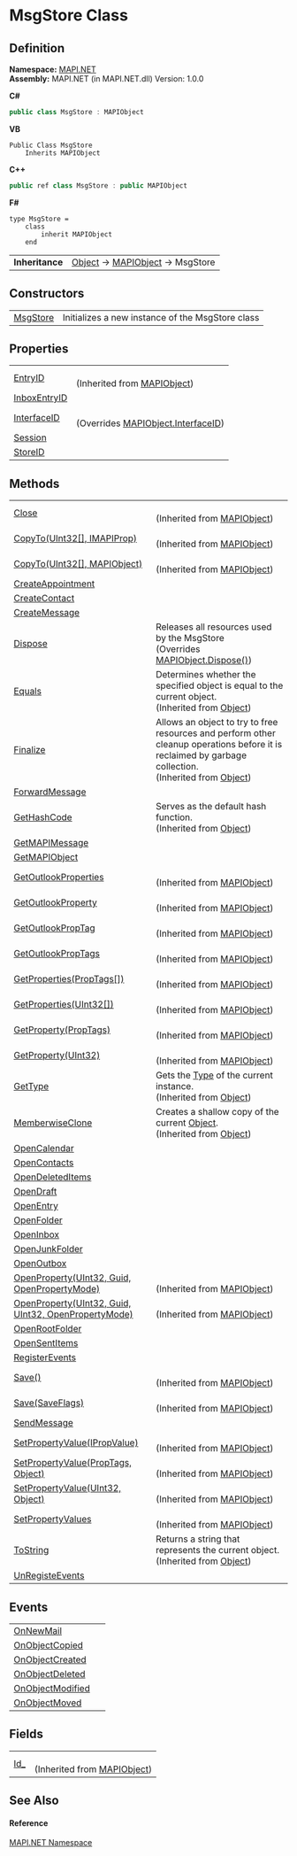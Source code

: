 # MsgStore Class




## Definition
**Namespace:** <a href="5bef4637-66f8-16d4-e5f4-4d0da57a1538.md">MAPI.NET</a>  
**Assembly:** MAPI.NET (in MAPI.NET.dll) Version: 1.0.0

**C#**
``` C#
public class MsgStore : MAPIObject
```
**VB**
``` VB
Public Class MsgStore
	Inherits MAPIObject
```
**C++**
``` C++
public ref class MsgStore : public MAPIObject
```
**F#**
``` F#
type MsgStore = 
    class
        inherit MAPIObject
    end
```

<table><tr><td><strong>Inheritance</strong></td><td><a href="https://learn.microsoft.com/dotnet/api/system.object" target="_blank" rel="noopener noreferrer">Object</a>  →  <a href="6aa245b8-3fdd-0cd0-a3f7-bdccb4596d2c.md">MAPIObject</a>  →  MsgStore</td></tr>
</table>



## Constructors
<table>
<tr>
<td><a href="9f619df6-24cb-83be-2dd2-73db555d6d66.md">MsgStore</a></td>
<td>Initializes a new instance of the MsgStore class</td></tr>
</table>

## Properties
<table>
<tr>
<td><a href="361b1fae-bad7-de5a-f54e-55df88c08a15.md">EntryID</a></td>
<td><br />(Inherited from <a href="6aa245b8-3fdd-0cd0-a3f7-bdccb4596d2c.md">MAPIObject</a>)</td></tr>
<tr>
<td><a href="82e13779-c1ad-7a47-7d53-4ad3c72046c8.md">InboxEntryID</a></td>
<td> </td></tr>
<tr>
<td><a href="27a3f27a-ca5f-ea99-f1c3-be193b50fcd1.md">InterfaceID</a></td>
<td><br />(Overrides <a href="760157ae-77d7-574f-57ee-ff447325863b.md">MAPIObject.InterfaceID</a>)</td></tr>
<tr>
<td><a href="4184e0af-c58d-999e-9ba3-1bb67d10c6cb.md">Session</a></td>
<td> </td></tr>
<tr>
<td><a href="df001370-520e-03e2-d2a7-1bc7d4dad2c4.md">StoreID</a></td>
<td> </td></tr>
</table>

## Methods
<table>
<tr>
<td><a href="b1604318-dca4-e638-24ff-96c115bcb92d.md">Close</a></td>
<td><br />(Inherited from <a href="6aa245b8-3fdd-0cd0-a3f7-bdccb4596d2c.md">MAPIObject</a>)</td></tr>
<tr>
<td><a href="f90c1bb1-8f48-8cfd-7471-94b3d7c93ddb.md">CopyTo(UInt32[], IMAPIProp)</a></td>
<td><br />(Inherited from <a href="6aa245b8-3fdd-0cd0-a3f7-bdccb4596d2c.md">MAPIObject</a>)</td></tr>
<tr>
<td><a href="aefe3b61-4ef7-0557-d875-ac15ca0ca7da.md">CopyTo(UInt32[], MAPIObject)</a></td>
<td><br />(Inherited from <a href="6aa245b8-3fdd-0cd0-a3f7-bdccb4596d2c.md">MAPIObject</a>)</td></tr>
<tr>
<td><a href="b82fd0fd-482e-9680-4d63-a4146a297e1f.md">CreateAppointment</a></td>
<td> </td></tr>
<tr>
<td><a href="38fc319e-7222-ec3d-ab23-7e71b1edbb07.md">CreateContact</a></td>
<td> </td></tr>
<tr>
<td><a href="51a9a312-3eb0-9e4d-bd71-dc0847d0ee69.md">CreateMessage</a></td>
<td> </td></tr>
<tr>
<td><a href="628f6f79-9e08-1042-705b-78677d99cbd1.md">Dispose</a></td>
<td>Releases all resources used by the MsgStore<br />(Overrides <a href="30bbca25-2433-aec6-4a4f-081540f03dd4.md">MAPIObject.Dispose()</a>)</td></tr>
<tr>
<td><a href="https://learn.microsoft.com/dotnet/api/system.object.equals#system-object-equals(system-object)" target="_blank" rel="noopener noreferrer">Equals</a></td>
<td>Determines whether the specified object is equal to the current object.<br />(Inherited from <a href="https://learn.microsoft.com/dotnet/api/system.object" target="_blank" rel="noopener noreferrer">Object</a>)</td></tr>
<tr>
<td><a href="https://learn.microsoft.com/dotnet/api/system.object.finalize#system-object-finalize" target="_blank" rel="noopener noreferrer">Finalize</a></td>
<td>Allows an object to try to free resources and perform other cleanup operations before it is reclaimed by garbage collection.<br />(Inherited from <a href="https://learn.microsoft.com/dotnet/api/system.object" target="_blank" rel="noopener noreferrer">Object</a>)</td></tr>
<tr>
<td><a href="119075e3-7645-5430-5996-191c09b9aa75.md">ForwardMessage</a></td>
<td> </td></tr>
<tr>
<td><a href="https://learn.microsoft.com/dotnet/api/system.object.gethashcode#system-object-gethashcode" target="_blank" rel="noopener noreferrer">GetHashCode</a></td>
<td>Serves as the default hash function.<br />(Inherited from <a href="https://learn.microsoft.com/dotnet/api/system.object" target="_blank" rel="noopener noreferrer">Object</a>)</td></tr>
<tr>
<td><a href="0453d7fe-4c90-0ca8-c464-45f9f0c4fe2a.md">GetMAPIMessage</a></td>
<td> </td></tr>
<tr>
<td><a href="0a90df3b-c3e2-81a7-a6b3-d85dc42dee52.md">GetMAPIObject</a></td>
<td> </td></tr>
<tr>
<td><a href="c8497ef8-5ce6-7bfb-37ac-3f62b8e67081.md">GetOutlookProperties</a></td>
<td><br />(Inherited from <a href="6aa245b8-3fdd-0cd0-a3f7-bdccb4596d2c.md">MAPIObject</a>)</td></tr>
<tr>
<td><a href="446193b7-c3bd-12a8-ba52-2a082f145431.md">GetOutlookProperty</a></td>
<td><br />(Inherited from <a href="6aa245b8-3fdd-0cd0-a3f7-bdccb4596d2c.md">MAPIObject</a>)</td></tr>
<tr>
<td><a href="368f345a-10a0-293f-f0f8-c15b1b5b756f.md">GetOutlookPropTag</a></td>
<td><br />(Inherited from <a href="6aa245b8-3fdd-0cd0-a3f7-bdccb4596d2c.md">MAPIObject</a>)</td></tr>
<tr>
<td><a href="0b3c6f7c-b5e3-b2e3-b39e-4f44c5f3be14.md">GetOutlookPropTags</a></td>
<td><br />(Inherited from <a href="6aa245b8-3fdd-0cd0-a3f7-bdccb4596d2c.md">MAPIObject</a>)</td></tr>
<tr>
<td><a href="127b1def-bf2a-8712-68af-ba6681d8691e.md">GetProperties(PropTags[])</a></td>
<td><br />(Inherited from <a href="6aa245b8-3fdd-0cd0-a3f7-bdccb4596d2c.md">MAPIObject</a>)</td></tr>
<tr>
<td><a href="04afec4b-6454-d08f-abc2-8c208393caf1.md">GetProperties(UInt32[])</a></td>
<td><br />(Inherited from <a href="6aa245b8-3fdd-0cd0-a3f7-bdccb4596d2c.md">MAPIObject</a>)</td></tr>
<tr>
<td><a href="0d817cf0-fed1-ddb0-84ad-7bba034d9b5a.md">GetProperty(PropTags)</a></td>
<td><br />(Inherited from <a href="6aa245b8-3fdd-0cd0-a3f7-bdccb4596d2c.md">MAPIObject</a>)</td></tr>
<tr>
<td><a href="5bdc244a-b327-1fcb-6248-63efd0baf6b8.md">GetProperty(UInt32)</a></td>
<td><br />(Inherited from <a href="6aa245b8-3fdd-0cd0-a3f7-bdccb4596d2c.md">MAPIObject</a>)</td></tr>
<tr>
<td><a href="https://learn.microsoft.com/dotnet/api/system.object.gettype#system-object-gettype" target="_blank" rel="noopener noreferrer">GetType</a></td>
<td>Gets the <a href="https://learn.microsoft.com/dotnet/api/system.type" target="_blank" rel="noopener noreferrer">Type</a> of the current instance.<br />(Inherited from <a href="https://learn.microsoft.com/dotnet/api/system.object" target="_blank" rel="noopener noreferrer">Object</a>)</td></tr>
<tr>
<td><a href="https://learn.microsoft.com/dotnet/api/system.object.memberwiseclone#system-object-memberwiseclone" target="_blank" rel="noopener noreferrer">MemberwiseClone</a></td>
<td>Creates a shallow copy of the current <a href="https://learn.microsoft.com/dotnet/api/system.object" target="_blank" rel="noopener noreferrer">Object</a>.<br />(Inherited from <a href="https://learn.microsoft.com/dotnet/api/system.object" target="_blank" rel="noopener noreferrer">Object</a>)</td></tr>
<tr>
<td><a href="3cddc52d-1c73-5f6c-4d4f-84f8e0242756.md">OpenCalendar</a></td>
<td> </td></tr>
<tr>
<td><a href="bda846d2-970d-ff16-9990-9c4d3405c3da.md">OpenContacts</a></td>
<td> </td></tr>
<tr>
<td><a href="21306e72-7385-1a08-f78c-2754e319010a.md">OpenDeletedItems</a></td>
<td> </td></tr>
<tr>
<td><a href="799ad1d0-d44b-9e24-2e32-2cdfab29bd77.md">OpenDraft</a></td>
<td> </td></tr>
<tr>
<td><a href="db1b85f7-7a6b-3908-5089-03285ce32099.md">OpenEntry</a></td>
<td> </td></tr>
<tr>
<td><a href="6d35df16-c164-b3a2-997d-a46132353b1c.md">OpenFolder</a></td>
<td> </td></tr>
<tr>
<td><a href="c964bc7b-7e47-fea5-7c6b-a18ed97bb410.md">OpenInbox</a></td>
<td> </td></tr>
<tr>
<td><a href="88ac3482-54ae-7f7b-2c2c-7eab3072e017.md">OpenJunkFolder</a></td>
<td> </td></tr>
<tr>
<td><a href="ea0eb23c-9111-85bf-8b5e-2545ab75e512.md">OpenOutbox</a></td>
<td> </td></tr>
<tr>
<td><a href="3b4e18d1-557e-1b4a-8b40-887c1d12a896.md">OpenProperty(UInt32, Guid, OpenPropertyMode)</a></td>
<td><br />(Inherited from <a href="6aa245b8-3fdd-0cd0-a3f7-bdccb4596d2c.md">MAPIObject</a>)</td></tr>
<tr>
<td><a href="fadcb7a0-6c25-07e1-9829-78b5befe3332.md">OpenProperty(UInt32, Guid, UInt32, OpenPropertyMode)</a></td>
<td><br />(Inherited from <a href="6aa245b8-3fdd-0cd0-a3f7-bdccb4596d2c.md">MAPIObject</a>)</td></tr>
<tr>
<td><a href="f262258a-8d5e-dae4-78cb-b1245a82eed0.md">OpenRootFolder</a></td>
<td> </td></tr>
<tr>
<td><a href="18d94841-0976-7afb-6f8b-d7fc225dc02a.md">OpenSentItems</a></td>
<td> </td></tr>
<tr>
<td><a href="bdd8bc05-ccc7-db54-0024-ee01b46dbfc0.md">RegisterEvents</a></td>
<td> </td></tr>
<tr>
<td><a href="35ac712c-f619-848b-c083-49e9caba63d3.md">Save()</a></td>
<td><br />(Inherited from <a href="6aa245b8-3fdd-0cd0-a3f7-bdccb4596d2c.md">MAPIObject</a>)</td></tr>
<tr>
<td><a href="881bfeda-e0da-7af8-44a5-01a7ae472761.md">Save(SaveFlags)</a></td>
<td><br />(Inherited from <a href="6aa245b8-3fdd-0cd0-a3f7-bdccb4596d2c.md">MAPIObject</a>)</td></tr>
<tr>
<td><a href="f2def7e1-ce57-6910-816c-19c49a46d5b7.md">SendMessage</a></td>
<td> </td></tr>
<tr>
<td><a href="8676076d-7624-8b70-6965-26b95249236c.md">SetPropertyValue(IPropValue)</a></td>
<td><br />(Inherited from <a href="6aa245b8-3fdd-0cd0-a3f7-bdccb4596d2c.md">MAPIObject</a>)</td></tr>
<tr>
<td><a href="73313aee-42c6-5528-6c07-eb16297b5558.md">SetPropertyValue(PropTags, Object)</a></td>
<td><br />(Inherited from <a href="6aa245b8-3fdd-0cd0-a3f7-bdccb4596d2c.md">MAPIObject</a>)</td></tr>
<tr>
<td><a href="a20ed580-2449-2a36-e5a3-95d803f8c0c7.md">SetPropertyValue(UInt32, Object)</a></td>
<td><br />(Inherited from <a href="6aa245b8-3fdd-0cd0-a3f7-bdccb4596d2c.md">MAPIObject</a>)</td></tr>
<tr>
<td><a href="0d738f8a-e192-3393-0e75-298ad7c1c0d3.md">SetPropertyValues</a></td>
<td><br />(Inherited from <a href="6aa245b8-3fdd-0cd0-a3f7-bdccb4596d2c.md">MAPIObject</a>)</td></tr>
<tr>
<td><a href="https://learn.microsoft.com/dotnet/api/system.object.tostring#system-object-tostring" target="_blank" rel="noopener noreferrer">ToString</a></td>
<td>Returns a string that represents the current object.<br />(Inherited from <a href="https://learn.microsoft.com/dotnet/api/system.object" target="_blank" rel="noopener noreferrer">Object</a>)</td></tr>
<tr>
<td><a href="f94f9781-696b-09ef-a73d-9175e94a9626.md">UnRegisteEvents</a></td>
<td> </td></tr>
</table>

## Events
<table>
<tr>
<td><a href="c332da87-a3a5-6bb1-1c68-18d32a913678.md">OnNewMail</a></td>
<td> </td></tr>
<tr>
<td><a href="d2f29d0c-20ea-14a2-172b-aa6e282fbdf8.md">OnObjectCopied</a></td>
<td> </td></tr>
<tr>
<td><a href="a506790f-9ea4-91b7-f20a-7d2b0b737c43.md">OnObjectCreated</a></td>
<td> </td></tr>
<tr>
<td><a href="e1ba6412-effb-023a-2869-86869c576e81.md">OnObjectDeleted</a></td>
<td> </td></tr>
<tr>
<td><a href="dbb41000-df60-5d54-f195-fca848b88e2a.md">OnObjectModified</a></td>
<td> </td></tr>
<tr>
<td><a href="a3da5d56-31b4-4406-deef-ccd5bcba5282.md">OnObjectMoved</a></td>
<td> </td></tr>
</table>

## Fields
<table>
<tr>
<td><a href="919fe468-c687-6efa-8c56-6ba5c82d0bc4.md">Id_</a></td>
<td><br />(Inherited from <a href="6aa245b8-3fdd-0cd0-a3f7-bdccb4596d2c.md">MAPIObject</a>)</td></tr>
</table>

## See Also


#### Reference
<a href="5bef4637-66f8-16d4-e5f4-4d0da57a1538.md">MAPI.NET Namespace</a>  
